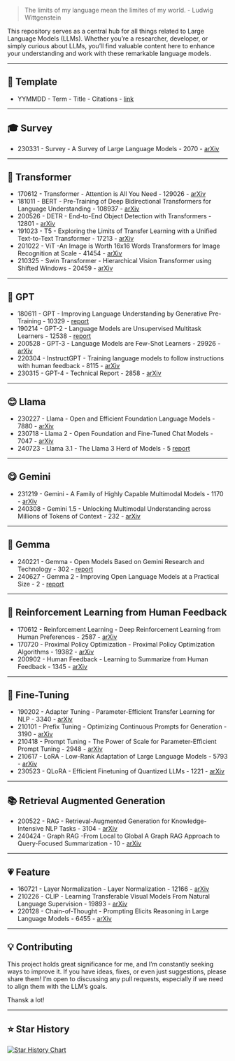 > The limits of my language mean the limites of my world. - Ludwig Wittgenstein

This repository serves as a central hub for all things related to Large Language Models (LLMs). Whether you’re a researcher, developer, or simply curious about LLMs, you’ll find valuable content here to enhance your understanding and work with these remarkable language models. 

---
## 📌 Template
- YYMMDD - Term - Title - Citations - [link](https:)
---
## 🎓 Survey
- 230331 - Survey - A Survey of Large Language Models - 2070 - [arXiv](https://arxiv.org/abs/2303.18223)
---
## 👑 Transformer
- 170612 - Transformer - Attention is All You Need - 129026 - [arXiv](https://arxiv.org/abs/1706.03762)
- 181011 - BERT - Pre-Training of Deep Bidirectional Transformers for Language Understanding - 108937 - [arXiv](https://arxiv.org/abs/1810.04805)
- 200526 - DETR - End-to-End Object Detection with Transformers - 12801 - [arXiv](https://arxiv.org/abs/2005.12872)
- 191023 - T5 - Exploring the Limits of Transfer Learning with a Unified Text-to-Text Transformer - 17213 - [arXiv](https://arxiv.org/abs/1910.10683)
- 201022 - ViT -An Image is Worth 16x16 Words Transformers for Image Recognition at Scale - 41454 - [arXiv](https://arxiv.org/abs/2010.11929)
- 210325 - Swin Transformer - Hierarchical Vision Transformer using Shifted Windows - 20459 - [arXiv](https://arxiv.org/abs/2103.14030)
---
## 🙂 GPT
- 180611 - GPT - Improving Language Understanding by Generative Pre-Training - 10329 - [report](https://cdn.openai.com/research-covers/language-unsupervised/language_understanding_paper.pdf)
- 190214 - GPT-2 - Language Models are Unsupervised Multitask Learners - 12538 - [report](https://cdn.openai.com/better-language-models/language_models_are_unsupervised_multitask_learners.pdf)
- 200528 - GPT-3 - Language Models are Few-Shot Learners - 29926 - [arXiv](https://arxiv.org/abs/2005.14165)
- 220304 - InstructGPT - Training language models to follow instructions with human feedback - 8115 - [arXiv](https://arxiv.org/abs/2203.02155)
- 230315 - GPT-4 - Technical Report - 2858 - [arXiv](https://arxiv.org/abs/2303.08774)
---
## 😊 Llama
- 230227 - Llama - Open and Efficient Foundation Language Models - 7880 - [arXiv](https://arxiv.org/abs/2302.13971)
- 230718 - Llama 2 - Open Foundation and Fine-Tuned Chat Models - 7047 - [arXiv](https://arxiv.org/abs/2307.09288)
- 240723 - Llama 3.1 - The Llama 3 Herd of Models - 5 [report](https://scontent.fsin15-2.fna.fbcdn.net/v/t39.2365-6/452387774_1036916434819166_4173978747091533306_n.pdf?_nc_cat=104&ccb=1-7&_nc_sid=3c67a6&_nc_ohc=t6egZJ8QdI4Q7kNvgFtFzvs&_nc_ht=scontent.fsin15-2.fna&oh=00_AYB-GFK6fEfINdSp2aOXtidS6BdWj-eRNVdnni0UD70p3Q&oe=66A67B0D)
---
## 😋 Gemini
- 231219 - Gemini - A Family of Highly Capable Multimodal Models - 1170 - [arXiv](https://arxiv.org/abs/2312.11805)
- 240308 - Gemini 1.5 - Unlocking Multimodal Understanding across Millions of Tokens of Context - 232 - [arXiv](https://arxiv.org/abs/2403.05530)
---
## 🤭 Gemma
- 240221 - Gemma - Open Models Based on Gemini Research and Technology - 302 - [report](https://storage.googleapis.com/deepmind-media/gemma/gemma-report.pdf)
- 240627 - Gemma 2 - Improving Open Language Models at a Practical Size - 2 - [report](https://storage.googleapis.com/deepmind-media/gemma/gemma-2-report.pdf)
---
## 🚀 Reinforcement Learning from Human Feedback
- 170612 - Reinforcement Learning - Deep Reinforcement Learning from Human Preferences - 2587 - [arXiv](https://arxiv.org/abs/1706.03741)
- 170720 - Proximal Policy Optimization - Proximal Policy Optimization Algorithms - 19382 - [arXiv](https://arxiv.org/abs/1707.06347)
- 200902 - Human Feedback - Learning to Summarize from Human Feedback - 1345 - [arXiv](https://arxiv.org/abs/2009.01325)
---
## 📏 Fine-Tuning
- 190202 - Adapter Tuning - Parameter-Efficient Transfer Learning for NLP - 3340 - [arXiv](https://arxiv.org/abs/1902.00751)
- 210101 - Prefix Tuning - Optimizing Continuous Prompts for Generation - 3190 - [arXiv](https://arxiv.org/abs/2101.00190)
- 210418 - Prompt Tuning - The Power of Scale for Parameter-Efficient Prompt Tuning - 2948 - [arXiv](https://arxiv.org/abs/2104.08691)
- 210617 - LoRA - Low-Rank Adaptation of Large Language Models - 5793 - [arXiv](https://arxiv.org/abs/2106.09685)
- 230523 - QLoRA - Efficient Finetuning of Quantized LLMs - 1221 - [arXiv](https://arxiv.org/abs/2305.14314)
---
## 📚 Retrieval Augmented Generation
- 200522 - RAG - Retrieval-Augmented Generation for Knowledge-Intensive NLP Tasks - 3104 - [arXiv](https://arxiv.org/abs/2005.11401)
- 240424 - Graph RAG -From Local to Global A Graph RAG Approach to Query-Focused Summarization - 10 - [arXiv](https://arxiv.org/abs/2404.16130)
---
## 💗 Feature
- 160721 - Layer Normalization - Layer Normalization - 12166 - [arXiv](https://arxiv.org/abs/1607.06450)
- 210226 - CLIP - Learning Transferable Visual Models From Natural Language Supervision - 19893 - [arXiv](https://arxiv.org/abs/2103.00020)
- 220128 - Chain-of-Thought - Prompting Elicits Reasoning in Large Language Models - 6455 - [arXiv](https://arxiv.org/abs/2201.11903)
---
## 💡 Contributing

This project holds great significance for me, and I’m constantly seeking ways to improve it. If you have ideas, fixes, or even just suggestions, please share them! I’m open to discussing any pull requests, especially if we need to align them with the LLM’s goals.

Thansk a lot!

---
## ⭐ Star History
[![Star History Chart](https://api.star-history.com/svg?repos=Jingkou1012/LLM-Paper&type=Date)](https://star-history.com/#Jingkou1012/LLM-Paper&Date)
